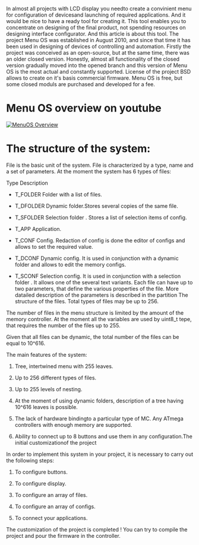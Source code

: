 In almost all projects with LCD display you needto create a convinient menu for configuration of devicesand launching of required applications. And it would be nice to have a ready tool for creating it. This tool enables you to concentrate on designing of the final product, not spending resources on designing interface configurator. And this article is about this tool. The project Menu OS was established in August 2010, and since that time it has been used in designing of devices of controlling and automation. Firstly the project was conceived as an open-source, but at the same time, there was an older closed version. Honestly, almost all functionality of the closed version gradually moved into the opened branch and this version of Menu OS is the most actual and constantly supported. License of the project BSD allows to create on it's basis commercial firmware. Menu OS is free, but some closed moduls are purchased and developed for a fee. 

# Menu OS overview on youtube #

[![MenuOS Overview](https://img.youtube.com/vi/S7zko5tAmUQ/0.jpg)](https://youtube.com/watch?v=S7zko5tAmUQ)

# The structure of the system: #

File is the basic unit of the system. File is characterized by a type, name and a set of 
parameters.  At the moment the system has 6 types of files: 

Type Description

* T_FOLDER Folder with a list of files.

* T_DFOLDER  Dynamic folder.Stores several copies of the same file.

* T_SFOLDER   Selection folder . Stores a list of selection items of config.

* T_APP Application.

* T_CONF Config. Redaction of config is done the editor of configs and allows to set the required value.

* T_DCONF Dynamic config. It is used in conjunction with a dynamic folder and allows to edit the memory configs.

* T_SCONF Selection config. It is used in conjunction with a selection folder . It allows one of the several text variants. Each file can have up to two parameters, that define the various properties of the file. More datailed description of the parameters is described in the partition The structure of the files. Total types of files may be up to 256.

The number of files in the menu structure is limited by the amount of the memory controller. At the moment all the variables are used by uint8_t tepe, that requires the number of the files up to 255. 

Given that all files can be dynamic, the total number of the files can be equal to 10^616.

The main features of the system:

1. Tree, intertwined menu with 255 leaves.

2. Up to 256 different types of files.

3. Up to 255 levels of nesting.

4. At the moment of using dynamic folders, description of a tree having 10^616 leaves is possible.

5. The lack of hardware bindingto a particular type of MC. Any ATmega controllers with enough memory are supported.

6. Ability to connect up to 8 buttons and use them in any configuration.The initial customizationof the project

In order to implement this system in your project, it is necessary to carry out the following steps: 

1. To configure buttons.

2. To configure display.

3. To configure an array of files.

4. To configure an array of configs.

5. To connect your applications.

The customization of the project is completed ! You can try to compile the project and pour the firmware in the controller.
